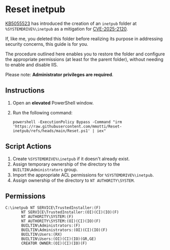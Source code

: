 # Reset inetpub

[KB5055523](https://support.microsoft.com/en-gb/topic/april-8-2025-kb5055523-os-build-26100-3775-277a9d11-6ebf-410c-99f7-8c61957461eb) has introduced the creation of an `inetpub` folder at `%SYSTEMDRIVE%\inetpub` as a mitigation for [CVE-2025-2120](https://msrc.microsoft.com/update-guide/vulnerability/CVE-2025-21204).

If, like me, you deleted this folder before realizing its purpose in addressing security concerns, this guide is for you.

The procedure outlined here enables you to restore the folder and configure the appropriate permissions (at least for the parent folder), without needing to enable and disable IIS.

Please note: **Administrator privileges are required**.

## Instructions

1. Open an **elevated** PowerShell window.
1. Run the following command:

       powershell -ExecutionPolicy Bypass -Command "irm 'https://raw.githubusercontent.com/mmotti/Reset-inetpub/refs/heads/main/Reset.ps1' | iex"

## Script Actions
1. Create `%SYSTEMDRIVE%\inetpub` if it doesn't already exist.
1. Assign temporary ownership of the directory to the `BUILTIN\Administrators` group.
1. Import the appropriate ACL permissions for `%SYSTEMDRIVE%\inetpub`.
1. Assign ownership of the directory to `NT AUTHORITY\SYSTEM`.

## Permissions
    C:\inetpub NT SERVICE\TrustedInstaller:(F)
           NT SERVICE\TrustedInstaller:(OI)(CI)(IO)(F)
           NT AUTHORITY\SYSTEM:(F)
           NT AUTHORITY\SYSTEM:(OI)(CI)(IO)(F)
           BUILTIN\Administrators:(F)
           BUILTIN\Administrators:(OI)(CI)(IO)(F)
           BUILTIN\Users:(RX)
           BUILTIN\Users:(OI)(CI)(IO)(GR,GE)
           CREATOR OWNER:(OI)(CI)(IO)(F)
